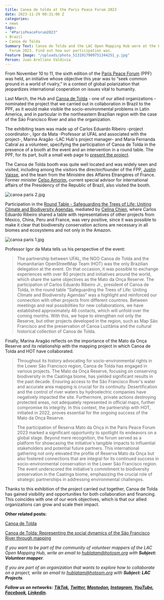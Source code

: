 ```yaml
---
title: Canoa de tolda at the Paris Peace Forum 2023
date: 2023-11-29 00:31:00 Z
categories:
- news
tags:
- "#ParisPeaceForum2023"
- Brazil
- Canoa de Tolda
Summary Text: Canoa de Tolda and the LAC Open Mapping Hub were at the Paris Peace
  Forum 2023. Find out how our participation was.
Feature Image: "/uploads/photo_5131917909751344251_y.jpg"
Person: Juan Arellano Valdivia
---
```


From November 10 to 11, the sixth edition of the [Paris Peace Forum](https://parispeaceforum.org/) (PPF) was held, an initiative whose objective this year was to “seek common ground in a world of rivalry,” in a context of global polarization that jeopardizes international cooperation on issues vital to humanity.

Last March, the Hub and [Canoa de Tolda](https://canoadetolda.org.br/) - one of our allied organizations - nominated the project that we carried out in collaboration in Brazil to the PPF, as it would make visible the socio-environmental problems in Latin America, and in particular in the northeastern Brazilian region with the case of the Sáo Francisco River and also the organization.

The exhibiting team was made up of Carlos Eduardo Ribeiro -project coordinator-, Igor da Mata -Professor at UFAL and associated with the project-, Marina Aragão -LAC Hub's project manager- and Maria Fernanda Cabral as a volunteer, specifying the participation of Canoa de Tolda in the presence of a booth at the event and an intervention in a round table. The PPF, for its part, built a small web page to [present the project](https://parispeaceforum.org/projects/reserva-mato-da-onca-forets-pour-lavenir/).

The Canoa de Tolda booth was quite well located and was widely seen and visited, including among the visitors the director/founder of the FPP, [Justin Vaisse](https://en.wikipedia.org/wiki/Justin_Va%C3%AFsse), and the team from the Ministére des Affaires Etrangéres of France. Former minister [Celso Amorim](https://en.wikipedia.org/wiki/Celso_Amorim), current special advisor for international affairs of the Presidency of the Republic of Brazil, also visited the booth.

![canoa paris 2.jpg](/uploads/canoa%20paris%202.jpg)

Participation in the [Round Table - Safeguarding the Trees of Life: Uniting Climate and Biodiversity Agendas](https://www.youtube.com/watch?v=kv0JDu8HNzA), mediated by [Celina Chien](https://www.celinachien.com/), where Carlos Eduardo Ribeiro shared a table with representatives of other projects from Mexico, China, Peru and France, was very positive, since it was possible to make it clear that biodiversity conservation actions are necessary in all biomes and ecosystems and not only in the Amazon.

![canoa paris 1.jpg](/uploads/canoa%20paris%201.jpg)

Professor Igor da Mata tells us his perspective of the event:

> The partnership between UFAL, the NGO Canoa de Tolda and the Humanitarian OpenStreetMap Team (HOT) was the only Brazilian delegation at the event. On that occasion, it was possible to exchange experiences with over 80 projects and initiatives around the world, which share the same objectives as the Mato da Onça Reserve. The participation of Carlos Eduardo Ribeiro Jr., president of Canoa de Tolda, in the round table “Safeguarding the Trees of Life: Uniting Climate and Biodiversity Agendas” was a highlight and reinforced our connection with other projects from different countries. Between meetings and real possibilities for new collaborations, we have established approximately 46 contacts, which will unfold over the coming months. With this, we hope to strengthen not only the Reserve, but other projects developed in the region, such as Map São Francisco and the preservation of Canoa Luzitânia and the cultural historical collection of Canoa de Tolda.

Finally, Marina Aragão reflects on the importance of the Mato da Onça Reserve and its relationship with the mapping project in which Canoa de Tolda and HOT have collaborated.

> Throughout its history advocating for socio-environmental rights in the Lower São Francisco region, Canoa de Tolda has engaged in various projects. The Mato da Onça Reserve, focusing on conserving biodiversity in the Caatinga biome, has yielded significant results in the past decade. Ensuring access to the São Francisco River's water and accurate area mapping is crucial for its continuity. Desertification and the control of river waters by hydroelectric companies have negatively impacted the site. Furthermore, private actions destroying protected areas, not adequately represented in official maps, further compromise its integrity. In this context, the partnership with HOT, initiated in 2022, proves essential for the ongoing success of the Mato da Onça Reserve.
>
> The participation of Reserva Mato da Onça in the Paris Peace Forum 2023 marked a significant opportunity to spotlight its endeavors on a global stage. Beyond mere recognition, the forum served as a platform for showcasing the initiative's tangible impacts to influential stakeholders and potential future partners. This international gathering not only elevated the profile of Reserva Mato da Onça but also fostered connections that are integral for its continued success in socio-environmental conservation in the Lower São Francisco region. The event underscored the initiative's commitment to biodiversity preservation in the Caatinga biome, emphasizing the crucial role of strategic partnerships in addressing environmental challenges.

Thanks to this exhibition of the project carried out together, Canoa de Tolda has gained visibility and opportunities for both collaboration and financing. This coincides with one of our work objectives, which is that our allied organizations can grow and scale their impact.

**Other related posts:**

[Canoa de Tolda](https://www.hotosm.org/projects/canoa-de-tolda/)

[Canoa de Tolda: Representing the social dynamics of the São Francisco River through mapping](https://www.hotosm.org/updates/canoa-de-tolda-mapping-to-make-visible-the-social-dynamics-of-the-sao-francisco-river/)

*If you want to be part of the community of volunteer mappers of the LAC Open Mapping Hub, write an email to [hublatam@hotosm.org](https://www.hotosm.org/updates/mapping-as-a-response-to-the-disaster-in-esmeraldas-ecuador/hublatam@hotosm.org) with **Subject: Volunteer mapper**.*

*If you are part of an organization that wants to explore how to collaborate on a project, write an email to [hublatam@hotosm.org](https://www.hotosm.org/updates/mapping-as-a-response-to-the-disaster-in-esmeraldas-ecuador/hublatam@hotosm.org) with **Subject: LAC Projects**.*

***Follow us on networks: [TikTok](https://www.tiktok.com/@mapeoabierto_la?lang=es), [Twitter](https://twitter.com/mapeoabierto_la), [Mastodon](https://mapstodon.space/@mapeoabierto_la), [Instagram](https://www.instagram.com/mapeoabierto_la/), [YouTube](https://www.youtube.com/channel/UCTH6Z_QODJ4NmmBmubS68VA), [Facebook](https://www.facebook.com/Mapeo-abierto-Am%C3%A9rica-Latina-102804808622456/), [Linkedin](https://www.linkedin.com/showcase/91453300/admin/feed/posts/).***